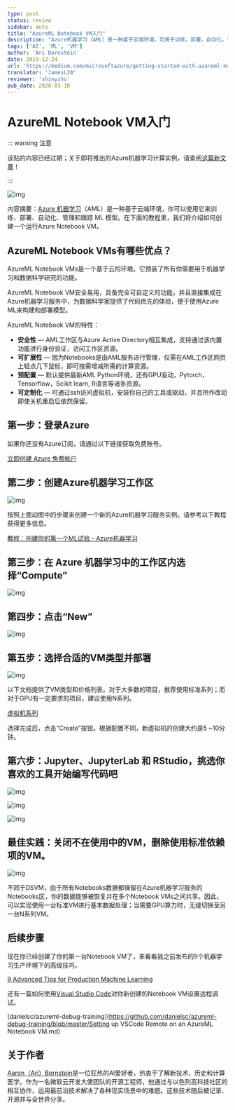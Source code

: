 ```yaml
---
type: post
status: review
sidebar: auto
title: "AzureML Notebook VM入门"
description: "Azure机器学习（AML）是一种基于云端环境，可用于训练，部署，自动化，管理和跟踪ML模型。在下面的教程中，我们将逐步介绍如何设置Azure Notebook VM。"
tags: ['AI', 'ML', 'VM']
author: 'Ari Bornstein'
date: 2019-12-24
url: 'https://medium.com/microsoftazure/getting-started-with-azureml-notebook-vms-f637b6e09ed4'
translator: 'JamesL20'
reviewer: 'shinyzhu'
pub_date: 2020-03-18
---
```


# AzureML Notebook VM入门

<ContentMeta />

::: warning 注意

该贴的内容已经过期；关于即将推出的Azure机器学习计算实例，请查阅[这篇新文章](https://docs.microsoft.com/en-us/azure/machine-learning/concept-compute-instance/?WT.mc_id=blog-medium-abornst)！

:::

![img](https://miro.medium.com/max/900/1*2pYrggp8mO47vVpGA2Dfdg.gif)

内容摘要：[Azure 机器学习](https://docs.microsoft.com/en-us/azure/machine-learning/service/overview-what-is-azure-ml?WT.mc_id=blog-medium-abornst)（AML）是一种基于云端环境，你可以使用它来训练、部署、自动化、管理和跟踪 ML 模型。在下面的教程里，我们将介绍如何创建一个运行Azure Notebook VM。

## AzureML Notebook VMs有哪些优点？

AzureML Notebook VMs是一个基于云的环境，它预装了所有你需要用于机器学习和数据科学研究的功能。

AzureML Notebook VM安全易用，具备完全可自定义的功能，并且直接集成在Azure机器学习服务中，为数据科学家提供了代码优先的体验，便于使用Azure ML来构建和部署模型。

AzureML Notebook VM的特性：

- **安全性** — AML工作区与Azure Active Directory相互集成，支持通过该内置功能进行身份验证，访问工作区资源。
- **可扩展性** — 因为Notebooks是由AML服务进行管理，仅需在AML工作区网页上轻点几下鼠标，即可按需增减所需的计算资源。
- **预配置** — 默认提供最新AML Python环境，还有GPU驱动，Pytorch，Tensorflow，Scikit learn, R语言等诸多资源。
- **可定制化** — 可通过ssh访问虚拟机，安装你自己的工具或驱动，并且所作改动即使关机重启后依然保留。

## 第一步：登录Azure

如果你还没有Azure订阅，请通过以下链接获取免费账号。

[立即创建 Azure 免费帐户](https://azure.microsoft.com/en-us/free/?WT.mc_id=blog-medium-abornst)

## 第二步：创建Azure机器学习工作区

![img](https://miro.medium.com/freeze/max/900/0*N09HG5K133NUC45H.gif)

按照上面动图中的步骤来创建一个新的Azure机器学习服务实例。请参考以下教程获得更多信息。

[教程：创建你的第一个ML试验 - Azure机器学习](https://docs.microsoft.com/en-us/azure/machine-learning/service/tutorial-1st-experiment-sdk-setup?WT.mc_id=blog-medium-abornst)

## 第三步：在 Azure 机器学习中的工作区内选择“Compute”

![img](https://miro.medium.com/max/900/1*r9E_9IOr95ZxpA_2nOzC_g.png)

## 第四步：点击“New”

![img](https://miro.medium.com/max/900/1*GJom1HUXnuK803DjzrGRtw.png)

## 第五步：选择合适的VM类型并部署

![img](https://miro.medium.com/max/900/1*pzTToNLGuG9WRii4Q60X4g.png)

以下文档提供了VM类型和价格列表。对于大多数的项目，推荐使用标准系列；而对于GPU有一定要求的项目，建议使用N系列。

[虚拟机系列](https://azure.microsoft.com/en-us/pricing/details/virtual-machines/series/?WT.mc_id=blog-medium-abornst)

选择完成后，点击“Create”按钮。根据配置不同，新虚拟机的创建大约是5 ~10分钟。

## 第六步：Jupyter、JupyterLab 和 RStudio，挑选你喜欢的工具开始编写代码吧

![img](https://miro.medium.com/max/900/1*5FXOhPFpHBdHhqCh5SbvGw.png)

![img](https://miro.medium.com/max/60/1*W2t49hUltJddA_Mpyop9Tg.png?q=20)

![img](https://miro.medium.com/max/900/1*W2t49hUltJddA_Mpyop9Tg.png)

## 最佳实践：关闭不在使用中的VM，删除使用标准依赖项的VM。

![img](https://miro.medium.com/max/900/1*u-ap5ZImFnzj2kmpg3w9GA.png)

不同于DSVM，由于所有Notebooks数据都保留在Azure机器学习服务的Notebooks区，你的数据能够被恢复并在多个Notebook VMs之间共享。因此，可以实现使用一台标准VM进行基本数据处理；当需要GPU算力时，无缝切换至另一台N系列VM。

## 后续步骤

现在你已经创建了你的第一台Notebook VM了，来看看我之前发布的9个机器学习生产环境下的高级技巧。

[9 Advanced Tips for Production Machine Learning](https://medium.com/microsoftazure/9-advanced-tips-for-production-machine-learning-6bbdebf49a6f)

还有一篇如何使用[Visual Studio Code](https://code.visualstudio.com/)对你新创建的Notebook VM设置远程调试。

[danielsc/azureml-debug-training](https://github.com/danielsc/azureml-debug-training/blob/master/Setting up VSCode Remote on an AzureML Notebook VM.md)

## 关于作者

[Aaron（Ari）Bornstein](https://www.linkedin.com/in/aaron-ari-bornstein-22aa7a77/)是一位狂热的AI爱好者，热衷于了解新技术、历史和计算医学。作为一名微软云开发大使团队的开源工程师，他通过与以色列高科技社区的相互协作，运用最前沿技术解决了各种现实场景中的难题。这些技术随后被记录、开源并与全世界分享。
